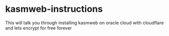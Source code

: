 # kasmweb-instructions
This will talk you through installing kasmweb on oracle cloud with cloudflare and lets encrypt for free forever
